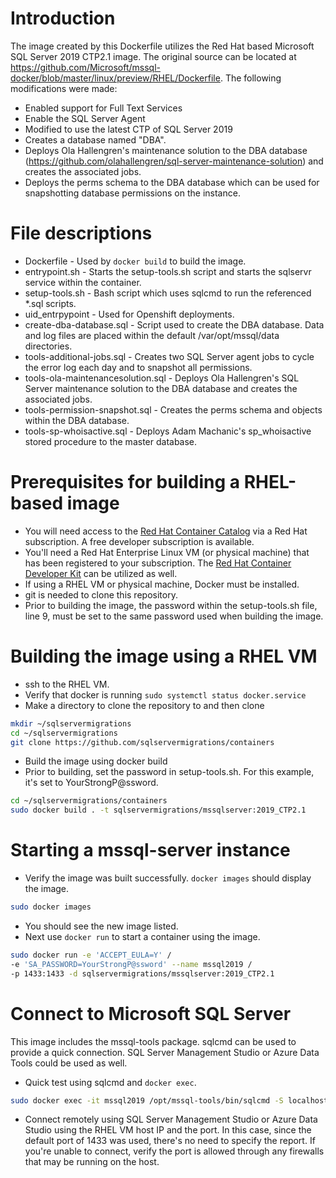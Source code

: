 # Introduction
The image created by this Dockerfile utilizes the Red Hat based Microsoft SQL Server 2019 CTP2.1 image.  The original source can be located at https://github.com/Microsoft/mssql-docker/blob/master/linux/preview/RHEL/Dockerfile.  The following modifications were made:

- Enabled support for Full Text Services
- Enable the SQL Server Agent
- Modified to use the latest CTP of SQL Server 2019
- Creates a database named "DBA".
- Deploys Ola Hallengren's maintenance solution to the DBA database (https://github.com/olahallengren/sql-server-maintenance-solution) and creates the associated jobs.
- Deploys the perms schema to the DBA database which can be used for snapshotting database permissions on the instance.

# File descriptions
- Dockerfile - Used by `docker build` to build the image.
- entrypoint.sh - Starts the setup-tools.sh script and starts the sqlservr service within the container.
- setup-tools.sh - Bash script which uses sqlcmd to run the referenced *.sql scripts.
- uid_entrpypoint - Used for Openshift deployments.
- create-dba-database.sql - Script used to create the DBA database.  Data and log files are placed within the default /var/opt/mssql/data directories.
- tools-additional-jobs.sql - Creates two SQL Server agent jobs to cycle the error log each day and to snapshot all permissions.
- tools-ola-maintenancesolution.sql - Deploys Ola Hallengren's SQL Server maintenance solution to the DBA database and creates the associated jobs.
- tools-permission-snapshot.sql - Creates the perms schema and objects within the DBA database.
- tools-sp-whoisactive.sql - Deploys Adam Machanic's sp_whoisactive stored procedure to the master database.

# Prerequisites for building a RHEL-based image
- You will need access to the [Red Hat Container Catalog](https://access.redhat.com/containers) via a Red Hat subscription.  A free developer subscription is available.
- You'll need a Red Hat Enterprise Linux VM (or physical machine) that has been registered to your subscription.  The [Red Hat Container Developer Kit](https://developers.redhat.com/products/cdk/overview/) can be utilized as well.
- If using a RHEL VM or physical machine, Docker must be installed.
- git is needed to clone this repository. 
- Prior to building the image, the password within the setup-tools.sh file, line 9, must be set to the same password used when building the image.

# Building the image using a RHEL VM
- ssh to the RHEL VM.
- Verify that docker is running `sudo systemctl status docker.service`
- Make a directory to clone the repository to and then clone
```sh
mkdir ~/sqlservermigrations
cd ~/sqlservermigrations
git clone https://github.com/sqlservermigrations/containers
```
- Build the image using docker build
- Prior to building, set the password in setup-tools.sh.  For this example, it's set to YourStrongP@ssword.
```sh
cd ~/sqlservermigrations/containers
sudo docker build . -t sqlservermigrations/mssqlserver:2019_CTP2.1
```

# Starting a mssql-server instance
- Verify the image was built successfully.  `docker images` should display the image.
```sh
sudo docker images
```
- You should see the new image listed.
- Next use `docker run` to start a container using the image.
```sh
sudo docker run -e 'ACCEPT_EULA=Y' /
-e 'SA_PASSWORD=YourStrongP@ssword' --name mssql2019 /
-p 1433:1433 -d sqlservermigrations/mssqlserver:2019_CTP2.1
```

# Connect to Microsoft SQL Server
This image includes the mssql-tools package.  sqlcmd can be used to provide a quick connection.  SQL Server Management Studio or Azure Data Tools could be used as well.

- Quick test using sqlcmd and `docker exec`.
```sh
sudo docker exec -it mssql2019 /opt/mssql-tools/bin/sqlcmd -S localhost -U sa -P YourStrongP@ssword -Q "SELECT @@VERSION"
```
- Connect remotely using SQL Server Management Studio or Azure Data Studio using the RHEL VM host IP and the port.  In this case, since the default port of 1433 was used, there's no need to specify the report.  If you're unable to connect, verify the port is allowed through any firewalls that may be running on the host.






